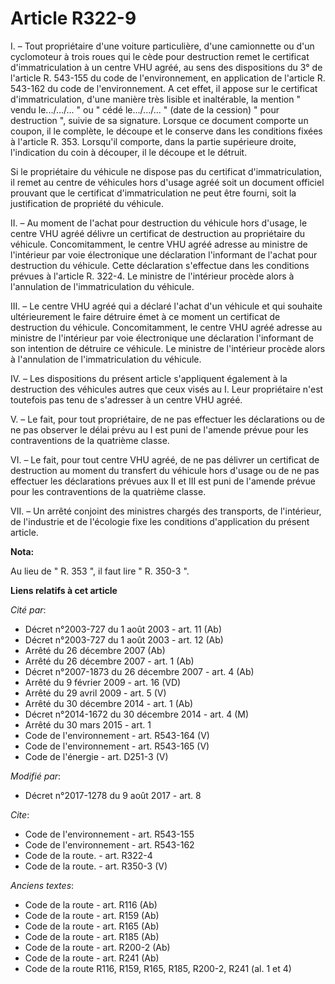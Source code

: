 # Article R322-9

I. – Tout propriétaire d'une voiture particulière, d'une camionnette ou d'un cyclomoteur à trois roues qui le cède pour
destruction remet le certificat d'immatriculation à un centre VHU agréé, au sens des dispositions du 3° de l'article R.
543-155 du code de l'environnement, en application de l'article R. 543-162 du code de l'environnement. A cet effet, il appose
sur le certificat d'immatriculation, d'une manière très lisible et inaltérable, la mention " vendu le.../.../... " ou " cédé
le.../.../... " (date de la cession) " pour destruction ", suivie de sa signature. Lorsque ce document comporte un coupon, il
le complète, le découpe et le conserve dans les conditions fixées à l'article R. 353. Lorsqu'il comporte, dans la partie
supérieure droite, l'indication du coin à découper, il le découpe et le détruit. 

Si le propriétaire du véhicule ne dispose pas du certificat d'immatriculation, il remet au centre de véhicules hors d'usage
agréé soit un document officiel prouvant que le certificat d'immatriculation ne peut être fourni, soit la justification de
propriété du véhicule. 

II. – Au moment de l'achat pour destruction du véhicule hors d'usage, le centre VHU agréé délivre un certificat de
destruction au propriétaire du véhicule. Concomitamment, le centre VHU agréé adresse au ministre de l'intérieur par voie
électronique une déclaration l'informant de l'achat pour destruction du véhicule. Cette déclaration s'effectue dans les
conditions prévues à l'article R. 322-4. Le ministre de l'intérieur procède alors à l'annulation de l'immatriculation du
véhicule. 

III. – Le centre VHU agréé qui a déclaré l'achat d'un véhicule et qui souhaite ultérieurement le faire détruire émet à ce
moment un certificat de destruction du véhicule. Concomitamment, le centre VHU agréé adresse au ministre de l'intérieur par
voie électronique une déclaration l'informant de son intention de détruire ce véhicule. Le ministre de l'intérieur procède
alors à l'annulation de l'immatriculation du véhicule. 

IV. – Les dispositions du présent article s'appliquent également à la destruction des véhicules autres que ceux visés au I.
Leur propriétaire n'est toutefois pas tenu de s'adresser à un centre VHU agréé. 

V. – Le fait, pour tout propriétaire, de ne pas effectuer les déclarations ou de ne pas observer le délai prévu au I est puni
de l'amende prévue pour les contraventions de la quatrième classe. 

VI. – Le fait, pour tout centre VHU agréé, de ne pas délivrer un certificat de destruction au moment du transfert du véhicule
hors d'usage ou de ne pas effectuer les déclarations prévues aux II et III est puni de l'amende prévue pour les
contraventions de la quatrième classe. 

VII. – Un arrêté conjoint des ministres chargés des transports, de l'intérieur, de l'industrie et de l'écologie fixe les
conditions d'application du présent article.

**Nota:**

Au lieu de " R. 353 ", il faut lire " R. 350-3 ".

**Liens relatifs à cet article**

_Cité par_:

  - Décret n°2003-727 du 1 août 2003 - art. 11 (Ab)
  - Décret n°2003-727 du 1 août 2003 - art. 12 (Ab)
  - Arrêté du 26 décembre 2007 (Ab)
  - Arrêté du 26 décembre 2007 - art. 1 (Ab)
  - Décret n°2007-1873 du 26 décembre 2007 - art. 4 (Ab)
  - Arrêté du 9 février 2009 - art. 16 (VD)
  - Arrêté du 29 avril 2009 - art. 5 (V)
  - Arrêté du 30 décembre 2014 - art. 1 (Ab)
  - Décret n°2014-1672 du 30 décembre 2014 - art. 4 (M)
  - Arrêté du 30 mars 2015 - art. 1
  - Code de l'environnement - art. R543-164 (V)
  - Code de l'environnement - art. R543-165 (V)
  - Code de l'énergie - art. D251-3 (V)

_Modifié par_:

  - Décret n°2017-1278 du 9 août 2017 - art. 8

_Cite_:

  - Code de l'environnement - art. R543-155
  - Code de l'environnement - art. R543-162
  - Code de la route. - art. R322-4
  - Code de la route. - art. R350-3 (V)

_Anciens textes_:

  - Code de la route - art. R116 (Ab)
  - Code de la route - art. R159 (Ab)
  - Code de la route - art. R165 (Ab)
  - Code de la route - art. R185 (Ab)
  - Code de la route - art. R200-2 (Ab)
  - Code de la route - art. R241 (Ab)
  - Code de la route R116, R159, R165, R185, R200-2, R241 (al. 1 et 4)
